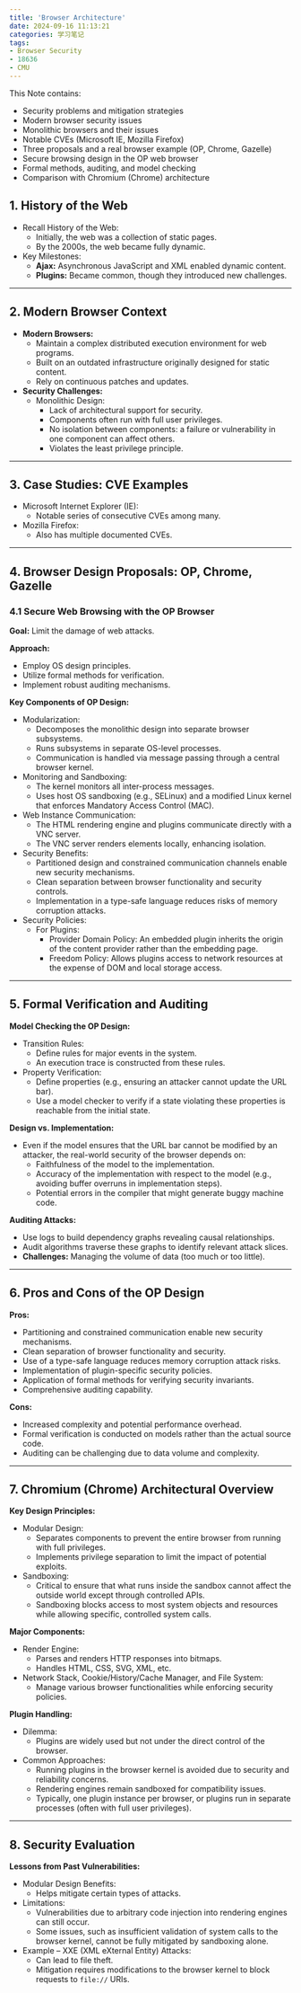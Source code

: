 ```yaml
---
title: 'Browser Architecture'
date: 2024-09-16 11:13:21
categories: 学习笔记
tags: 
- Browser Security
- 18636
- CMU
---
```


This Note contains: 

- Security problems and mitigation strategies
- Modern browser security issues
- Monolithic browsers and their issues
- Notable CVEs (Microsoft IE, Mozilla Firefox)
- Three proposals and a real browser example (OP, Chrome, Gazelle)
- Secure browsing design in the OP web browser
- Formal methods, auditing, and model checking
- Comparison with Chromium (Chrome) architecture

<!-- more -->
<!-- toc -->

## 1. History of the Web

- Recall History of the Web:
  - Initially, the web was a collection of static pages.
  - By the 2000s, the web became fully dynamic.
- Key Milestones:
  - **Ajax:** Asynchronous JavaScript and XML enabled dynamic content.
  - **Plugins:** Became common, though they introduced new challenges.

------

## 2. Modern Browser Context

- **Modern Browsers:**
  - Maintain a complex distributed execution environment for web programs.
  - Built on an outdated infrastructure originally designed for static content.
  - Rely on continuous patches and updates.
- **Security Challenges:**
  - Monolithic Design:
    - Lack of architectural support for security.
    - Components often run with full user privileges.
    - No isolation between components: a failure or vulnerability in one component can affect others.
    - Violates the least privilege principle.

------

## 3. Case Studies: CVE Examples

- Microsoft Internet Explorer (IE):
  - Notable series of consecutive CVEs among many.
- Mozilla Firefox:
  - Also has multiple documented CVEs.

------

## 4. Browser Design Proposals: OP, Chrome, Gazelle

### 4.1 Secure Web Browsing with the OP Browser

**Goal:**
Limit the damage of web attacks.

**Approach:**

- Employ OS design principles.
- Utilize formal methods for verification.
- Implement robust auditing mechanisms.

**Key Components of OP Design:**

- Modularization:
  - Decomposes the monolithic design into separate browser subsystems.
  - Runs subsystems in separate OS-level processes.
  - Communication is handled via message passing through a central browser kernel.
- Monitoring and Sandboxing:
  - The kernel monitors all inter-process messages.
  - Uses host OS sandboxing (e.g., SELinux) and a modified Linux kernel that enforces Mandatory Access Control (MAC).
- Web Instance Communication:
  - The HTML rendering engine and plugins communicate directly with a VNC server.
  - The VNC server renders elements locally, enhancing isolation.
- Security Benefits:
  - Partitioned design and constrained communication channels enable new security mechanisms.
  - Clean separation between browser functionality and security controls.
  - Implementation in a type-safe language reduces risks of memory corruption attacks.
- Security Policies:
  - For Plugins:
    - Provider Domain Policy: An embedded plugin inherits the origin of the content provider rather than the embedding page.
    - Freedom Policy: Allows plugins access to network resources at the expense of DOM and local storage access.

------

## 5. Formal Verification and Auditing

**Model Checking the OP Design:**

- Transition Rules:
  - Define rules for major events in the system.
  - An execution trace is constructed from these rules.
- Property Verification:
  - Define properties (e.g., ensuring an attacker cannot update the URL bar).
  - Use a model checker to verify if a state violating these properties is reachable from the initial state.

**Design vs. Implementation:**

- Even if the model ensures that the URL bar cannot be modified by an attacker, the real-world security of the browser depends on:
  - Faithfulness of the model to the implementation.
  - Accuracy of the implementation with respect to the model (e.g., avoiding buffer overruns in implementation steps).
  - Potential errors in the compiler that might generate buggy machine code.

**Auditing Attacks:**

- Use logs to build dependency graphs revealing causal relationships.
- Audit algorithms traverse these graphs to identify relevant attack slices.
- **Challenges:** Managing the volume of data (too much or too little).

------

## 6. Pros and Cons of the OP Design

**Pros:**

- Partitioning and constrained communication enable new security mechanisms.
- Clean separation of browser functionality and security.
- Use of a type-safe language reduces memory corruption attack risks.
- Implementation of plugin-specific security policies.
- Application of formal methods for verifying security invariants.
- Comprehensive auditing capability.

**Cons:**

- Increased complexity and potential performance overhead.
- Formal verification is conducted on models rather than the actual source code.
- Auditing can be challenging due to data volume and complexity.

------

## 7. Chromium (Chrome) Architectural Overview

**Key Design Principles:**

- Modular Design:
  - Separates components to prevent the entire browser from running with full privileges.
  - Implements privilege separation to limit the impact of potential exploits.
- Sandboxing:
  - Critical to ensure that what runs inside the sandbox cannot affect the outside world except through controlled APIs.
  - Sandboxing blocks access to most system objects and resources while allowing specific, controlled system calls.

**Major Components:**

- Render Engine:
  - Parses and renders HTTP responses into bitmaps.
  - Handles HTML, CSS, SVG, XML, etc.
- Network Stack, Cookie/History/Cache Manager, and File System:
  - Manage various browser functionalities while enforcing security policies.

**Plugin Handling:**

- Dilemma:
  - Plugins are widely used but not under the direct control of the browser.
- Common Approaches:
  - Running plugins in the browser kernel is avoided due to security and reliability concerns.
  - Rendering engines remain sandboxed for compatibility issues.
  - Typically, one plugin instance per browser, or plugins run in separate processes (often with full user privileges).

------

## 8. Security Evaluation

**Lessons from Past Vulnerabilities:**

- Modular Design Benefits:
  - Helps mitigate certain types of attacks.
- Limitations:
  - Vulnerabilities due to arbitrary code injection into rendering engines can still occur.
  - Some issues, such as insufficient validation of system calls to the browser kernel, cannot be fully mitigated by sandboxing alone.
- Example – XXE (XML eXternal Entity) Attacks:
  - Can lead to file theft.
  - Mitigation requires modifications to the browser kernel to block requests to `file://` URIs.
